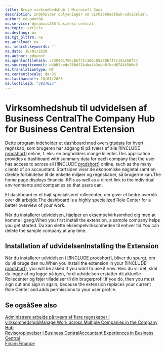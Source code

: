 ```yaml
---
title: Bruge virksomhedshub | Microsoft Docs
description: Indeholder oplysninger om virksomhedshub-udvidelsen.
author: edupont04
ms.service: dynamics365-business-central
ms.topic: article
ms.devlang: na
ms.tgt_pltfrm: na
ms.workload: na
ms. search.keywords: ''
ms.date: 10/01/2020
ms.author: edupont
ms.openlocfilehash: c7304e170ecb6f71c3d0c85a80bff7c14a268f54
ms.sourcegitcommit: ddbb5cede750df1baba4b3eab8fbed6744b5b9d6
ms.translationtype: HT
ms.contentlocale: da-DK
ms.lasthandoff: 10/01/2020
ms.locfileid: "3927623"
---
```

# <a name="the-company-hub-for-business-central-extension"></a><span data-ttu-id="e8ad0-103">Virksomhedshub til udvidelsen af Business Central</span><span class="sxs-lookup"><span data-stu-id="e8ad0-103">The Company Hub for Business Central Extension</span></span>

<span data-ttu-id="e8ad0-104">Dette program indeholder et dashboard med oversigtsdata for hvert regnskab, som brugeren har adgang til på tværs af alle [!INCLUDE [prodshort](includes/prodshort.md)] online, f. eks. en bogholders mange klienter.</span><span class="sxs-lookup"><span data-stu-id="e8ad0-104">This application provides a dashboard with summary data for each company that the user has access to across all [!INCLUDE [prodshort](includes/prodshort.md)] online, such as the many clients of an accountant.</span></span> <span data-ttu-id="e8ad0-105">Startsiden viser de økonomiske nøgletal samt en direkte forbindelse til de enkelte miljøer og regnskaber, så brugerne kan.</span><span class="sxs-lookup"><span data-stu-id="e8ad0-105">The home page displays financial KPIs as well as a direct link to the individual environments and companies so that users can.</span></span>

<span data-ttu-id="e8ad0-106">Et dashboard er et højt specialiseret rollecenter, der giver et bedre overblik over dit arbejde.</span><span class="sxs-lookup"><span data-stu-id="e8ad0-106">The dashboard is a highly specialized Role Center for a better overview of your work.</span></span>

<span data-ttu-id="e8ad0-107">Når du installerer udvidelsen, hjælper en eksempelvirksomhed dig med at komme i gang.</span><span class="sxs-lookup"><span data-stu-id="e8ad0-107">When you first install the extension, a sample company helps you get started.</span></span> <span data-ttu-id="e8ad0-108">Du kan slette eksempelvirksomheden til enhver tid.</span><span class="sxs-lookup"><span data-stu-id="e8ad0-108">You can delete the sample company at any time.</span></span>

## <a name="installing-the-extension"></a><span data-ttu-id="e8ad0-109">Installation af udvidelsen</span><span class="sxs-lookup"><span data-stu-id="e8ad0-109">Installing the Extension</span></span>

<span data-ttu-id="e8ad0-110">Når du installerer udvidelsen i [!INCLUDE [prodshort](includes/prodshort.md)], bliver du spurgt, om du vil bruge den nu.</span><span class="sxs-lookup"><span data-stu-id="e8ad0-110">When you install the extension in your [!INCLUDE [prodshort](includes/prodshort.md)], you will be asked if you want to use it now.</span></span> <span data-ttu-id="e8ad0-111">Hvis du vil det, skal du logge af og logge på igen, fordi udvidelsen erstatter dit aktuelle Rollecenter og føjer tilladelser til din brugerprofil.</span><span class="sxs-lookup"><span data-stu-id="e8ad0-111">If you do, then you must sign out and sign in again, because the extension replaces your current Role Center and adds permissions to your user profile.</span></span>

## <a name="see-also"></a><span data-ttu-id="e8ad0-112">Se også</span><span class="sxs-lookup"><span data-stu-id="e8ad0-112">See also</span></span>

[<span data-ttu-id="e8ad0-113">Administrere arbejde på tværs af flere regnskaber i virksomhedshub</span><span class="sxs-lookup"><span data-stu-id="e8ad0-113">Manage Work across Multiple Companies in the Company Hub</span></span>](company-hub.md)  
[<span data-ttu-id="e8ad0-114">Revisoroplevelser i Business Central</span><span class="sxs-lookup"><span data-stu-id="e8ad0-114">Accountant Experiences in Business Central </span></span>](finance-accounting.md)  
[<span data-ttu-id="e8ad0-115">Finans</span><span class="sxs-lookup"><span data-stu-id="e8ad0-115">Finance</span></span>](finance.md)  

